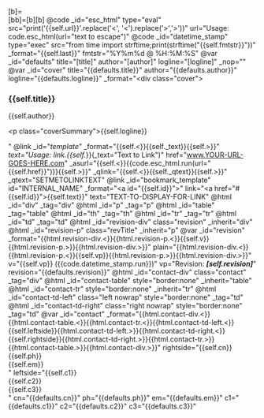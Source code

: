 [b]=<br />
[bb]=[b][b]
@code _id="esc_html" type="eval" src="print('{{self.url}}'.replace('<', '&lt;').replace('>','&gt;'))" url="Usage: code.esc_html(url=\"text to escape\")"
@code _id="datetime_stamp" type="exec" src="from time import strftime;print(strftime(\"{{self.fmtstr}}\"))" _format="{{self.last}}" fmtstr="%Y%m%d @ %H:%M:%S"
@var _id="defaults" title="[title]" author="[author]" logline="[logline]" _nop=""
@var _id="cover" title="{{defaults.title}}" author="{{defaults.author}}" logline="{{defaults.logline}}" _format="<div class=\"cover\"><h3>{{self.title}}</h3><p>{{self.author}}</p><p class=\"coverSummary\">{{self.logline}}</p></div>"
@link _id="_template_" _format="{{self.<}}{{self._text}}{{self.>}}" _text="Usage: link.{{self._}}(_text=\"Text to Link\")" href="www.YOUR-URL-GOES-HERE.com" _asurl="{{self.<}}{{code.esc_html.run(url=\"{{self.href}}\")}}{{self.>}}" _qlink="{{self.<}}{{self._qtext}}{{self.>}}" _qtext="SETMETOLINKTEXT"
@link _id="bookmark_template" id="INTERNAL_NAME" _format="<a id=\"{{self.id}}\"></a>" link="<a href=\"#{{self.id}}\">{{self.text}}</a>" text="TEXT-TO-DISPLAY-FOR-LINK"
@html _id="div" _tag="div"
@html _id="p" _tag="p"
@html _id="table" _tag="table"
@html _id="th" _tag="th"
@html _id="tr" _tag="tr"
@html _id="td" _tag="td"
@html _id="revision-div" class="revision" _inherit="div"
@html _id="revision-p" class="revTitle" _inherit="p"
@var _id="revision" _format="{{html.revision-div.<}}{{html.revision-p.<}}{{self.v}} {{html.revision-p.>}}{{html.revision-div.>}}" plain="{{html.revision-div.<}}{{html.revision-p.<}}{{self.vp}}{{html.revision-p.>}}{{html.revision-div.>}}" v="{{self.vp}} ({{code.datetime_stamp.run}})" vp="Revision: ***[self.revision]***" revision="{{defaults.revision}}"
@html _id="contact-div" class="contact" _tag="div"
@html _id="contact-table" style="border:none" _inherit="table"
@html _id="contact-tr" style="border:none" _inherit="tr"
@html _id="contact-td-left" class="left nowrap" style="border:none" _tag="td"
@html _id="contact-td-right" class="right nowrap" style="border:none" _tag="td"
@var _id="contact" _format="{{html.contact-div.<}}{{html.contact-table.<}}{{html.contact-tr.<}}{{html.contact-td-left.<}}{{self.leftside}}{{html.contact-td-left.>}}{{html.contact-td-right.<}}{{self.rightside}}{{html.contact-td-right.>}}{{html.contact-tr.>}}{{html.contact-table.>}}{{html.contact-div.>}}" rightside="{{self.cn}}<br />{{self.ph}}<br />{{self.em}}<br />" leftside="{{self.c1}}<br />{{self.c2}}<br />{{self.c3}}<br />" cn="{{defaults.cn}}" ph="{{defaults.ph}}" em="{{defaults.em}}" c1="{{defaults.c1}}" c2="{{defaults.c2}}" c3="{{defaults.c3}}"
